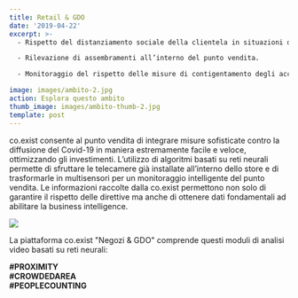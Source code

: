 ```yaml
---
title: Retail & GDO
date: '2019-04-22'
excerpt: >-
  - Rispetto del distanziamento sociale della clientela in situazioni di coda.

  - Rilevazione di assembramenti all’interno del punto vendita.

  - Monitoraggio del rispetto delle misure di contigentamento degli accessi.

image: images/ambito-2.jpg
action: Esplora questo ambito
thumb_image: images/ambito-thumb-2.jpg
template: post
---
```


co.exist consente al punto vendita di integrare misure sofisticate contro la diffusione del Covid-19 in maniera estremamente facile e veloce, ottimizzando gli investimenti.
L’utilizzo di algoritmi basati su reti neurali permette di sfruttare le telecamere già installate all’interno dello store e di trasformarle in multisensori per un monitoraggio intelligente del punto vendita. Le informazioni raccolte dalla co.exist permettono non solo di garantire il rispetto delle direttive ma anche di ottenere dati fondamentali ad abilitare la business intelligence.

<img src="/images/icone_ambiti_retail_gdo.png" class="ambiti" />

La piattaforma co.exist "Negozi & GDO" comprende questi moduli di analisi video basati su reti neurali:

<b>
#PROXIMITY<br/>
#CROWDEDAREA<br/>
#PEOPLECOUNTING</b>
